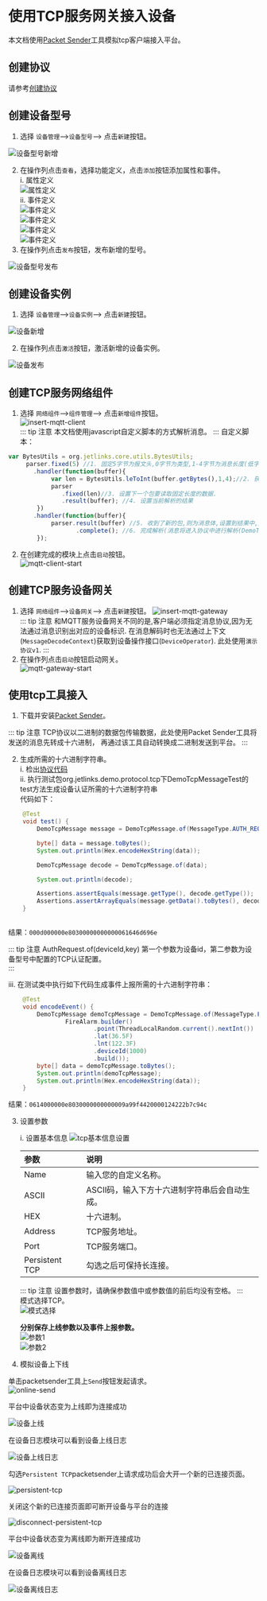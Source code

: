 # 使用TCP服务网关接入设备
本文档使用[Packet Sender](https://packetsender.com/download#show)工具模拟tcp客户端接入平台。

## 创建协议

请参考[创建协议](../advancement-guide/mqtt-connection.md#创建协议)

## 创建设备型号

1. 选择 `设备管理`-->`设备型号`--> 点击`新建`按钮。  

![设备型号新增](images/insert-device-product.png)  

2. 在操作列点击`查看`，选择功能定义，点击`添加`按钮添加属性和事件。  
    i. 属性定义  
    ![属性定义](images/device-product-info1.png)  
    ii. 事件定义  
    ![事件定义](images/device-product-info2.png)  
    ![事件定义](images/device-product-info2-1.png)  
    ![事件定义](images/device-product-info2-2.png)  
    ![事件定义](images/device-product-info2-3.png)  
3. 在操作列点击`发布`按钮，发布新增的型号。  

![设备型号发布](images/device-product-published.png)  

## 创建设备实例

1. 选择 `设备管理`-->`设备实例`--> 点击`新建`按钮。  

![设备新增](images/insert-device.png)  

2. 在操作列点击`激活`按钮，激活新增的设备实例。  

![设备发布](images/device-published.png)  

## 创建TCP服务网络组件

1. 选择 `网络组件`-->`组件管理`--> 点击`新增组件`按钮。  
![insert-mqtt-client](images/insert-tcp-server.png)  
::: tip 注意
本文档使用javascript自定义脚本的方式解析消息。
:::
自定义脚本：  
```js
var BytesUtils = org.jetlinks.core.utils.BytesUtils;
     parser.fixed(5) //1. 固定5字节为报文头,0字节为类型,1-4字节为消息长度(低字节位在前).
       .handler(function(buffer){
            var len = BytesUtils.leToInt(buffer.getBytes(),1,4);//2. 获取消息长度.
            parser
               .fixed(len)//3. 设置下一个包要读取固定长度的数据.
               .result(buffer); //4. 设置当前解析的结果
        })
       .handler(function(buffer){
            parser.result(buffer) //5. 收到了新的包,则为消息体,设置到结果中,完成后将与步骤4的数据合并为完整的数据包.
                   .complete(); //6. 完成解析(消息将进入协议中进行解析(DemoTcpMessageCodec)),重置解析器,下一个数据包将从步骤1开始解析.
        });
```
2. 在创建完成的模块上点击`启动`按钮。  
![mqtt-client-start](images/tcp-server-start.png)  

## 创建TCP服务设备网关

1. 选择 `网络组件`-->`设备网关`--> 点击`新建`按钮。
![insert-mqtt-gateway](images/insert-tcp-server-gateway.png)  
::: tip 注意
和MQTT服务设备网关不同的是,客户端必须指定消息协议,因为无法通过消息识别出对应的设备标识.
在消息解码时也无法通过上下文(`MessageDecodeContext`)获取到设备操作接口(`DeviceOperator`).
此处使用`演示协议v1`.
:::
2. 在操作列点击`启动`按钮启动网关。  
![mqtt-gateway-start](images/tcp-server-gateway-start.png)   

## 使用tcp工具接入

1. 下载并安装[Packet Sender](https://packetsender.com/download#show)。  

::: tip 注意
TCP协议以二进制的数据包传输数据，此处使用Packet Sender工具将发送的消息先转成十六进制，
再通过该工具自动转换成二进制发送到平台。
:::

2. 生成所需的十六进制字符串。  
    i. 检出[协议代码](https://github.com/jetlinks/demo-protocol.git)  
    ii. 执行测试包org.jetlinks.demo.protocol.tcp下DemoTcpMessageTest的test方法生成设备认证所需的十六进制字符串  
    代码如下：  
```java
    @Test
    void test() {
        DemoTcpMessage message = DemoTcpMessage.of(MessageType.AUTH_REQ, AuthRequest.of(1000, "admin"));

        byte[] data = message.toBytes();
        System.out.println(Hex.encodeHexString(data));

        DemoTcpMessage decode = DemoTcpMessage.of(data);

        System.out.println(decode);

        Assertions.assertEquals(message.getType(), decode.getType());
        Assertions.assertArrayEquals(message.getData().toBytes(), decode.getData().toBytes());
    }
   
```
结果：`000d000000e80300000000000061646d696e`
  
::: tip 注意
AuthRequest.of(deviceId,key) 第一个参数为设备id，第二参数为设备型号中配置的TCP认证配置。  
:::   
    
   iii. 在测试类中执行如下代码生成事件上报所需的十六进制字符串：  
    
```java
    @Test
    void encodeEvent() {
        DemoTcpMessage demoTcpMessage = DemoTcpMessage.of(MessageType.FIRE_ALARM,
                FireAlarm.builder()
                        .point(ThreadLocalRandom.current().nextInt())
                        .lat(36.5F)
                        .lnt(122.3F)
                        .deviceId(1000)
                        .build());
        byte[] data = demoTcpMessage.toBytes();
        System.out.println(demoTcpMessage);
        System.out.println(Hex.encodeHexString(data));
    }
```  
结果：`0614000000e8030000000000009a99f4420000124222b7c94c`

3. 设置参数

    i. 设置基本信息
    ![tcp基本信息设置](images/tcp-connection-general.png)  
    
   | 参数         | 说明    |
    | :-----   | :-----  |
    | Name       | 输入您的自定义名称。   |
    | ASCII        |   ASCII码，输入下方十六进制字符串后会自动生成。   |、
    | HEX        |   十六进制。   |
    | Address        |   TCP服务地址。   |
    | Port        |   TCP服务端口。   |
    | Persistent TCP        |   勾选之后可保持长连接。   |
    
    ::: tip 注意
    设置参数时，请确保参数值中或参数值的前后均没有空格。
    :::  
    模式选择TCP。  
    ![模式选择](images/sender-type.png)  
    
    **分别保存上线参数以及事件上报参数。**  
    ![参数1](images/config-online.png)  
    ![参数2](images/config-event.png)  
4. 模拟设备上下线

单击packetsender工具上`Send`按钮发起请求。  
![online-send](images/online-send.png)  

平台中设备状态变为上线即为连接成功

![设备上线](images/device-online.png)

在设备日志模块可以看到设备上线日志

![设备上线日志](images/device-online-log.png)  

勾选`Persistent TCP`packetsender上请求成功后会大开一个新的已连接页面。 
 
![persistent-tcp](images/device-online-persistent-tcp.png)  

关闭这个新的已连接页面即可断开设备与平台的连接  

![disconnect-persistent-tcp](images/device-offline-persistent-tcp.png)  

平台中设备状态变为离线即为断开连接成功  

![设备离线](images/device-offline.png)  

在设备日志模块可以看到设备离线日志  

![设备离线日志](images/device-offline-log.png)  
 



